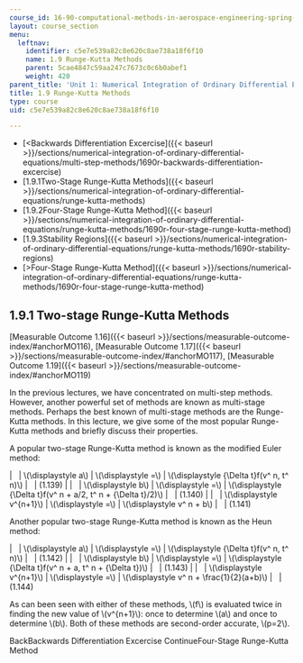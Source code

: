 ```yaml
---
course_id: 16-90-computational-methods-in-aerospace-engineering-spring-2014
layout: course_section
menu:
  leftnav:
    identifier: c5e7e539a82c8e620c8ae738a18f6f10
    name: 1.9 Runge-Kutta Methods
    parent: 5cae4847c59aa247c7673c0c6b0abef1
    weight: 420
parent_title: 'Unit 1: Numerical Integration of Ordinary Differential Equations'
title: 1.9 Runge-Kutta Methods
type: course
uid: c5e7e539a82c8e620c8ae738a18f6f10

---
```


*   [<Backwards Differentiation Excercise]({{< baseurl >}}/sections/numerical-integration-of-ordinary-differential-equations/multi-step-methods/1690r-backwards-differentiation-excercise)
*   [1.9.1Two-Stage Runge-Kutta Methods]({{< baseurl >}}/sections/numerical-integration-of-ordinary-differential-equations/runge-kutta-methods)
*   [1.9.2Four-Stage Runge-Kutta Method]({{< baseurl >}}/sections/numerical-integration-of-ordinary-differential-equations/runge-kutta-methods/1690r-four-stage-runge-kutta-method)
*   [1.9.3Stability Regions]({{< baseurl >}}/sections/numerical-integration-of-ordinary-differential-equations/runge-kutta-methods/1690r-stability-regions)
*   [\>Four-Stage Runge-Kutta Method]({{< baseurl >}}/sections/numerical-integration-of-ordinary-differential-equations/runge-kutta-methods/1690r-four-stage-runge-kutta-method)

1.9.1 Two-stage Runge-Kutta Methods
-----------------------------------

[Measurable Outcome 1.16]({{< baseurl >}}/sections/measurable-outcome-index/#anchorMO116), [Measurable Outcome 1.17]({{< baseurl >}}/sections/measurable-outcome-index/#anchorMO117), [Measurable Outcome 1.19]({{< baseurl >}}/sections/measurable-outcome-index/#anchorMO119)

In the previous lectures, we have concentrated on multi-step methods. However, another powerful set of methods are known as multi-stage methods. Perhaps the best known of multi-stage methods are the Runge-Kutta methods. In this lecture, we give some of the most popular Runge-Kutta methods and briefly discuss their properties.

A popular two-stage Runge-Kutta method is known as the modified Euler method:

| &nbsp; | \\(\\displaystyle a\\) | \\(\\displaystyle =\\) | \\(\\displaystyle {\\Delta t}f(v^ n, t^ n)\\) | &nbsp; | (1.139) |
| &nbsp; | \\(\\displaystyle b\\) | \\(\\displaystyle =\\) | \\(\\displaystyle {\\Delta t}f(v^ n + a/2, t^ n + {\\Delta t}/2)\\) | &nbsp; | (1.140) |
| &nbsp; | \\(\\displaystyle v^{n+1}\\) | \\(\\displaystyle =\\) | \\(\\displaystyle v^ n + b\\) | &nbsp; | (1.141) 

Another popular two-stage Runge-Kutta method is known as the Heun method:

| &nbsp; | \\(\\displaystyle a\\) | \\(\\displaystyle =\\) | \\(\\displaystyle {\\Delta t}f(v^ n, t^ n)\\) | &nbsp; | (1.142) |
| &nbsp; | \\(\\displaystyle b\\) | \\(\\displaystyle =\\) | \\(\\displaystyle {\\Delta t}f(v^ n + a, t^ n + {\\Delta t})\\) | &nbsp; | (1.143) |
| &nbsp; | \\(\\displaystyle v^{n+1}\\) | \\(\\displaystyle =\\) | \\(\\displaystyle v^ n + \\frac{1}{2}(a+b)\\) | &nbsp; | (1.144) 

As can been seen with either of these methods, \\(f\\) is evaluated twice in finding the new value of \\(v^{n+1}\\): once to determine \\(a\\) and once to determine \\(b\\). Both of these methods are second-order accurate, \\(p=2\\).

BackBackwards Differentiation Excercise ContinueFour-Stage Runge-Kutta Method